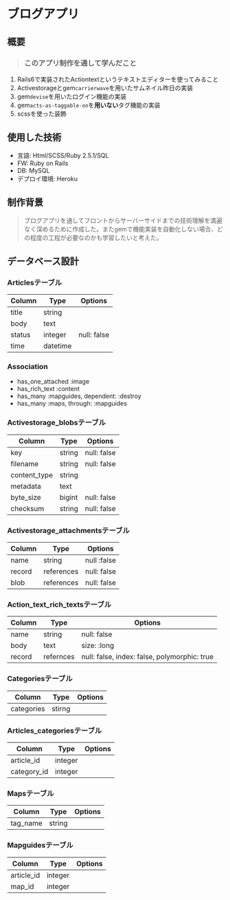 # ブログアプリ

## 概要
> ###  このアプリ制作を通して学んだこと
 1. Rails6で実装されたActiontextというテキストエディターを使ってみること　
 2. Activestorageとgem`carrierwave`を用いたサムネイル昨日の実装
 3. gem`devise`を用いたログイン機能の実装
 4. gem`acts-as-taggable-on`を**用いない**タグ機能の実装
 5. scssを使った装飾

## 使用した技術
* 言語: Html/SCSS/Ruby 2.5.1/SQL
* FW:  Ruby on Rails
* DB: MySQL
* デプロイ環境: Heroku

## 制作背景
> ブログアプリを通してフロントからサーバーサイドまでの技術理解を満遍なく深めるために作成した。またgemで機能実装を自動化しない場合、どの程度の工程が必要なのかも学習したいと考えた。


## データベース設計
### Articlesテーブル
|Column|Type|Options|
|------|----|-------|
|title|string||
|body|text||
|status|integer|null: false|
|time|datetime||

### Association
 - has_one_attached :image
 - has_rich_text :content
 - has_many :mapguides, dependent: :destroy
 - has_many :maps, through: :mapguides

### Activestorage_blobsテーブル
|Column|Type|Options|
|------|----|-------|
|key|string|null: false|
|filename|string|null: false|
|content_type|string||
|metadata|text||
|byte_size|bigint|null: false|
|checksum|string|null: false|

### Activestorage_attachmentsテーブル
|Column|Type|Options|
|------|----|-------|
|name|string|null :false|
|record|references|null: false|
|blob|references|null: false|

### Action_text_rich_textsテーブル
|Column|Type|Options|
|------|----|-------|
|name|string|null: false|
|body|text|size: :long|
|record|refernces|null: false, index: false, polymorphic: true|

### Categoriesテーブル
|Column|Type|Options|
|------|----|-------|
|categories|stirng||

### Articles_categoriesテーブル
|Column|Type|Options|
|------|----|-------|
|article_id|integer||
|category_id|integer||

### Mapsテーブル
|Column|Type|Options|
|------|----|-------|
|tag_name|string||

### Mapguidesテーブル
|Column|Type|Options|
|------|----|-------|
|article_id|integer||
|map_id|integer||


